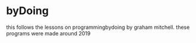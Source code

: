 # byDoing
this follows the lessons on programmingbydoing by graham mitchell. these programs were made around 2019
